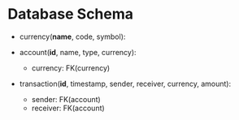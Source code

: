 # Database Schema

- currency(__name__, code, symbol):

- account(__id__, name, type, currency):
  - currency: FK(currency)

- transaction(__id__, timestamp, sender, receiver, currency, amount):
  - sender: FK(account)
  - receiver: FK(account)

